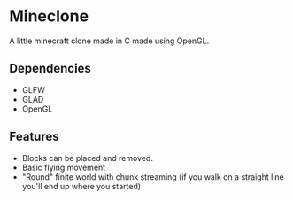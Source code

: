 # Mineclone
A little minecraft clone made in C made using OpenGL.



## Dependencies
- GLFW
- GLAD 
- OpenGL 

## Features
- Blocks can be placed and removed.
- Basic flying movement
- "Round" finite world with chunk streaming (if you walk on a straight line you'll end up where you started)
